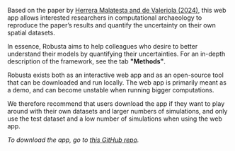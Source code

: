 Based on the paper by [Herrera Malatesta and de Valeriola (2024)](https://journals.plos.org/plosone/article?id=10.1371/journal.pone.0307743), 
this web app allows interested researchers in computational archaeology to reproduce the paper’s results and quantify the uncertainty on their own spatial datasets. 

In essence, Robusta aims to help colleagues who desire to better understand their models by quantifying their uncertainties. 
For an in-depth description of the framework, see the tab **"Methods"**.

Robusta exists both as an interactive web app and as an open-source tool that can be downloaded and run locally. The web app is primarily meant as a demo, and can become unstable when running bigger computations.

We therefore recommend that users download the app if they want to play around with their own datasets and larger numbers of simulations, and only use the test dataset and a low number of simulations when using the web app. <br>

*To download the app, go to [this GitHub repo](https://github.com/centre-for-humanities-computing/robusta_webapp).*
